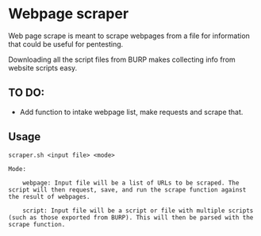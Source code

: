 # Webpage scraper

Web page scrape is meant to scrape webpages from a file for information that could be useful for pentesting.

Downloading all the script files from BURP makes collecting info from website scripts easy.

## TO DO: 

- Add function to intake webpage list, make requests and scrape that. 

## Usage

    scraper.sh <input file> <mode>
    
    Mode: 
    
        webpage: Input file will be a list of URLs to be scraped. The script will then request, save, and run the scrape function against the result of webpages. 
        
        script: Input file will be a script or file with multiple scripts (such as those exported from BURP). This will then be parsed with the scrape function.

















